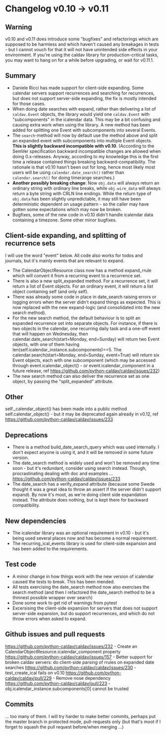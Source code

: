 # Changelog v0.10 -> v0.11

## Warning

v0.10 and v0.11 does introduce some "bugfixes" and refactorings which are supposed to be harmless and which haven't caused any breakages in tests - but I cannot vouch for that it will not have unintended side effects in your environment.  If you're using the caldav library for production-critical tasks, you may want to hang on for a while before upgrading, or wait for v0.11.1.

## Summary

* Daniele Ricci has made support for client-side expanding.  Some calendar servers support recurrences and searching for recurrences, but does not support server-side expanding, the fix is mostly intended for those cases.
* When doing date searches with expand, rather than delivering a list of `caldav.Event` objects, the library would yield one `caldav.Event` with "subcomponents" in the icalendar data.  This may be a bit confusing and causing extra work when using the library.  A new method has been added for splitting one Event with subcomponents into several Events.
* The `search`-method will now by default use the method above and split an expanded event with subcomponents into multiple Event objects.  **This is slightly backward incompatible with v0.10**.  (According to the SemVer specification backward incompatible changes are allowed when doing 0.x-releases.  Anyway, according to my knowledge this is the first time a release contained things breaking backward-compatibility.  The rationale is that v0.10 hasn't been out for long, hence most likely most users will be using `calendar.date_search()` rather than `calendar.search()` for doing timerange searches.)
* **Another possibly breaking change**: Now `obj.data` will always return an ordinary string with ordinary line breaks, while `obj.wire_data` will always return a byte string with CRLN line endings.  While the return type of `obj.data` has been slightly unpredictable, it may still have been deterministic dependent on usage pattern - so the caller may have gotten some expectations which may now be broken.
* Bugfixes, some of the new code in v0.10 didn't handle icalendar data containing a timezone.  Some other minor bugfixes.

## Client-side expanding, and splitting of recurrence sets

I will use the word "event" below.  All code also works for todos and journals, but it's mainly events that are relevant to expand.

* The CalendarObjectResource class now has a method expand_rrule which will convert it from a recurring event to a recurrence set.
* There is also a new split_expanded method.  For a recurrence set, it will return a list of Event objects.  For an ordinary event, it will return a list object containing self (and only self).
* There was already some code in place in date_search raising errors or logging errors when the server didn't expand things as expected.  This is now replaced with the new expand-logic (and consolidated into the new search method).
* For the new search method, the default behaviour is to split an expanded recurrence set into separate objects.  For instance, if there is two objects in the calendar, one recurring daily task and a one-off event that will happen on Wednesday, then calendar.date_search(start=Monday, end=Sunday) will return two Event objects, with one of them having len(self.icalendar_instance.subcomponents)==5.  The calendar.search(start=Monday, end=Sunday, event=True) will return six Event objects, each with one subcomponent (which may be accessed through event.icalendar_object() - or event.icalendar_component in a future release, ref https://github.com/python-caldav/caldav/issues/232)
* The new search method can also deliver the recurrence set as one object, by passing the "split_expanded" attribute.

## Other

self._calendar_object() has been made into a public method self.calendar_object() - but it may be deprecated again already in v0.12, ref https://github.com/python-caldav/caldav/issues/233

## Deprecations

* There is a method build_date_search_query which was used internally.  I don't expect anyone is using it, and it will be removed in some future version.
* The date_search method is widely used and won't be removed any time soon - but it's redundant, consider using search instead.  Though, procrastinating dealing with doc and examples ... https://github.com/python-caldav/caldav/issues/233
* The date_search has a verify_expand attribute (because some Swede thought it was a great idea to throw an assert if the server didn't support expand).  By now it's moot, as we're doing client side expandation instead.  The attribute does nothing, but is kept there for backward compatibility.

## New dependencies

* The icalendar library was an optional requirement in v0.10 - but it's being used several places now and has become a normal requirement.
* The recurring_ical_events library is used for client-side expansion and has been added to the requirements.

## Test code

* A minor change in how things work with the new version of icalendar caused the tests to break.  This has been mended.
* All tests exercising the date_search method now also exercises the search method (and then I refactored the date_search method to be a thinnest possible wrapper over search)
* Done some work to get rid of warnings from pytest
* Excersising the client-side expansion for servers that does not support server-side expansion, but do support recurrences, and which do not throw errors when asked to expand.

## Github issues and pull requests

https://github.com/python-caldav/caldav/issues/232 - Create an CalendarObjectResource.icalendar_component property
https://github.com/python-caldav/caldav/issues/157 - Better support for broken caldav servers: do client-side parsing of rrules on expanded date searches
https://github.com/python-caldav/caldav/issues/230 - test_create_ical fails on v0.10
https://github.com/python-caldav/caldav/pull/229 - Remove nose dependency
https://github.com/python-caldav/caldav/pull/223 - obj.icalendar_instance.subcomponents[0] cannot be trusted

## Commits

... too many of them.  I will try harder to make better commits, perhaps put the master branch in protected mode, pull-requests only (but that's moot if I forget to squash the pull request before/when merging ...)
